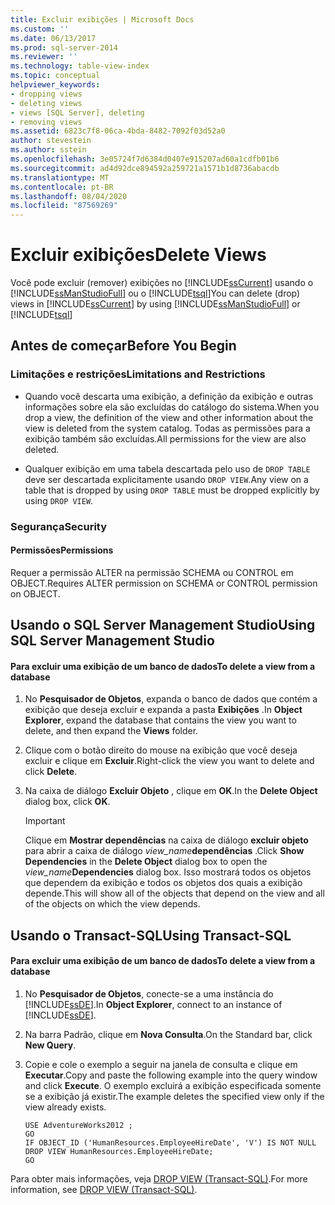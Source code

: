 ```yaml
---
title: Excluir exibições | Microsoft Docs
ms.custom: ''
ms.date: 06/13/2017
ms.prod: sql-server-2014
ms.reviewer: ''
ms.technology: table-view-index
ms.topic: conceptual
helpviewer_keywords:
- dropping views
- deleting views
- views [SQL Server], deleting
- removing views
ms.assetid: 6823c7f8-06ca-4bda-8482-7092f03d52a0
author: stevestein
ms.author: sstein
ms.openlocfilehash: 3e05724f7d6384d0407e915207ad60a1cdfb01b6
ms.sourcegitcommit: ad4d92dce894592a259721a1571b1d8736abacdb
ms.translationtype: MT
ms.contentlocale: pt-BR
ms.lasthandoff: 08/04/2020
ms.locfileid: "87569269"
---
```

# <a name="delete-views"></a><span data-ttu-id="687b0-102">Excluir exibições</span><span class="sxs-lookup"><span data-stu-id="687b0-102">Delete Views</span></span>
  <span data-ttu-id="687b0-103">Você pode excluir (remover) exibições no [!INCLUDE[ssCurrent](../../includes/sscurrent-md.md)] usando o [!INCLUDE[ssManStudioFull](../../includes/ssmanstudiofull-md.md)] ou o [!INCLUDE[tsql](../../includes/tsql-md.md)]</span><span class="sxs-lookup"><span data-stu-id="687b0-103">You can delete (drop) views in [!INCLUDE[ssCurrent](../../includes/sscurrent-md.md)] by using [!INCLUDE[ssManStudioFull](../../includes/ssmanstudiofull-md.md)] or [!INCLUDE[tsql](../../includes/tsql-md.md)]</span></span>  
  

  
##  <a name="before-you-begin"></a><a name="BeforeYouBegin"></a> <span data-ttu-id="687b0-104">Antes de começar</span><span class="sxs-lookup"><span data-stu-id="687b0-104">Before You Begin</span></span>  
  
###  <a name="limitations-and-restrictions"></a><a name="Restrictions"></a> <span data-ttu-id="687b0-105">Limitações e restrições</span><span class="sxs-lookup"><span data-stu-id="687b0-105">Limitations and Restrictions</span></span>  
  
-   <span data-ttu-id="687b0-106">Quando você descarta uma exibição, a definição da exibição e outras informações sobre ela são excluídas do catálogo do sistema.</span><span class="sxs-lookup"><span data-stu-id="687b0-106">When you drop a view, the definition of the view and other information about the view is deleted from the system catalog.</span></span> <span data-ttu-id="687b0-107">Todas as permissões para a exibição também são excluídas.</span><span class="sxs-lookup"><span data-stu-id="687b0-107">All permissions for the view are also deleted.</span></span>  
  
-   <span data-ttu-id="687b0-108">Qualquer exibição em uma tabela descartada pelo uso de `DROP TABLE` deve ser descartada explicitamente usando `DROP VIEW`.</span><span class="sxs-lookup"><span data-stu-id="687b0-108">Any view on a table that is dropped by using `DROP TABLE` must be dropped explicitly by using `DROP VIEW`.</span></span>  
  
###  <a name="security"></a><a name="Security"></a> <span data-ttu-id="687b0-109">Segurança</span><span class="sxs-lookup"><span data-stu-id="687b0-109">Security</span></span>  
  
####  <a name="permissions"></a><a name="Permissions"></a> <span data-ttu-id="687b0-110">Permissões</span><span class="sxs-lookup"><span data-stu-id="687b0-110">Permissions</span></span>  
 <span data-ttu-id="687b0-111">Requer a permissão ALTER na permissão SCHEMA ou CONTROL em OBJECT.</span><span class="sxs-lookup"><span data-stu-id="687b0-111">Requires ALTER permission on SCHEMA or CONTROL permission on OBJECT.</span></span>  
  
##  <a name="using-sql-server-management-studio"></a><a name="SSMSProcedure"></a> <span data-ttu-id="687b0-112">Usando o SQL Server Management Studio</span><span class="sxs-lookup"><span data-stu-id="687b0-112">Using SQL Server Management Studio</span></span>  
  
#### <a name="to-delete-a-view-from-a-database"></a><span data-ttu-id="687b0-113">Para excluir uma exibição de um banco de dados</span><span class="sxs-lookup"><span data-stu-id="687b0-113">To delete a view from a database</span></span>  
  
1.  <span data-ttu-id="687b0-114">No **Pesquisador de Objetos**, expanda o banco de dados que contém a exibição que deseja excluir e expanda a pasta **Exibições** .</span><span class="sxs-lookup"><span data-stu-id="687b0-114">In **Object Explorer**, expand the database that contains the view you want to delete, and then expand the **Views** folder.</span></span>  
  
2.  <span data-ttu-id="687b0-115">Clique com o botão direito do mouse na exibição que você deseja excluir e clique em **Excluir**.</span><span class="sxs-lookup"><span data-stu-id="687b0-115">Right-click the view you want to delete and click **Delete**.</span></span>  
  
3.  <span data-ttu-id="687b0-116">Na caixa de diálogo **Excluir Objeto** , clique em **OK**.</span><span class="sxs-lookup"><span data-stu-id="687b0-116">In the **Delete Object** dialog box, click **OK**.</span></span>  
  
    > [!IMPORTANT]  
    >  <span data-ttu-id="687b0-117">Clique em **Mostrar dependências** na caixa de diálogo **excluir objeto** para abrir a caixa de diálogo _view_name_**dependências** .</span><span class="sxs-lookup"><span data-stu-id="687b0-117">Click **Show Dependencies** in the **Delete Object** dialog box to open the _view_name_**Dependencies** dialog box.</span></span> <span data-ttu-id="687b0-118">Isso mostrará todos os objetos que dependem da exibição e todos os objetos dos quais a exibição depende.</span><span class="sxs-lookup"><span data-stu-id="687b0-118">This will show all of the objects that depend on the view and all of the objects on which the view depends.</span></span>  
  
##  <a name="using-transact-sql"></a><a name="TsqlProcedure"></a> <span data-ttu-id="687b0-119">Usando o Transact-SQL</span><span class="sxs-lookup"><span data-stu-id="687b0-119">Using Transact-SQL</span></span>  
  
#### <a name="to-delete-a-view-from-a-database"></a><span data-ttu-id="687b0-120">Para excluir uma exibição de um banco de dados</span><span class="sxs-lookup"><span data-stu-id="687b0-120">To delete a view from a database</span></span>  
  
1.  <span data-ttu-id="687b0-121">No **Pesquisador de Objetos**, conecte-se a uma instância do [!INCLUDE[ssDE](../../includes/ssde-md.md)].</span><span class="sxs-lookup"><span data-stu-id="687b0-121">In **Object Explorer**, connect to an instance of [!INCLUDE[ssDE](../../includes/ssde-md.md)].</span></span>  
  
2.  <span data-ttu-id="687b0-122">Na barra Padrão, clique em **Nova Consulta**.</span><span class="sxs-lookup"><span data-stu-id="687b0-122">On the Standard bar, click **New Query**.</span></span>  
  
3.  <span data-ttu-id="687b0-123">Copie e cole o exemplo a seguir na janela de consulta e clique em **Executar**.</span><span class="sxs-lookup"><span data-stu-id="687b0-123">Copy and paste the following example into the query window and click **Execute**.</span></span> <span data-ttu-id="687b0-124">O exemplo excluirá a exibição especificada somente se a exibição já existir.</span><span class="sxs-lookup"><span data-stu-id="687b0-124">The example deletes the specified view only if the view already exists.</span></span>  
  
    ```  
    USE AdventureWorks2012 ;  
    GO  
    IF OBJECT_ID ('HumanResources.EmployeeHireDate', 'V') IS NOT NULL  
    DROP VIEW HumanResources.EmployeeHireDate;  
    GO  
    ```  
  
 <span data-ttu-id="687b0-125">Para obter mais informações, veja [DROP VIEW &#40;Transact-SQL&#41;](/sql/t-sql/statements/drop-view-transact-sql).</span><span class="sxs-lookup"><span data-stu-id="687b0-125">For more information, see [DROP VIEW &#40;Transact-SQL&#41;](/sql/t-sql/statements/drop-view-transact-sql).</span></span>  
  
  
